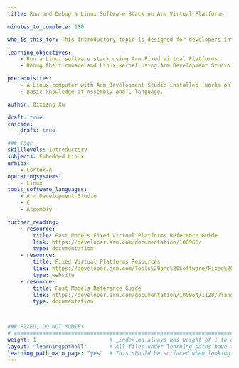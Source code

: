 ```yaml
---
title: Run and Debug a Linux Software Stack on Arm Virtual Platforms

minutes_to_complete: 180

who_is_this_for: This introductory topic is designed for developers interested in running Linux on Arm Fixed Virtual Platforms (FVPs) and debugging Trusted Firmware-A and the Linux Kernel using Arm Development Studio.

learning_objectives:
    - Run a Linux software stack using Arm Fixed Virtual Platforms.
    - Debug the firmware and Linux kernel using Arm Development Studio.

prerequisites:
    - A Linux computer with Arm Development Studio installed (works only on x86-64).
    - Basic knowledge of Assembly and C language.

author: Qixiang Xu

draft: true
cascade:
    draft: true

### Tags
skilllevels: Introductory
subjects: Embedded Linux
armips:
    - Cortex-A
operatingsystems:
    - Linux
tools_software_languages:
    - Arm Development Studio
    - C
    - Assembly

further_reading:
    - resource:
        title: Fast Models Fixed Virtual Platforms Reference Guide
        link: https://developer.arm.com/documentation/100966/
        type: documentation
    - resource:
        title: Fixed Virtual Platforms Resources
        link: https://developer.arm.com/Tools%20and%20Software/Fixed%20Virtual%20Platforms
        type: website
    - resource:
        title: Fast Models Reference Guide
        link: https://developer.arm.com/documentation/100964/1128/?lang=en
        type: documentation



### FIXED, DO NOT MODIFY
# ================================================================================
weight: 1                       # _index.md always has weight of 1 to order correctly
layout: "learningpathall"       # All files under learning paths have this same wrapper
learning_path_main_page: "yes"  # This should be surfaced when looking for related content. Only set for _index.md of learning path content.
---
```


